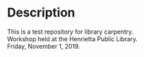 # Description
This is a test repository for library carpentry.<br>
Workshop held at the Henrietta Public Library.<br>
Friday, November 1, 2019.

